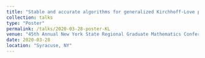 ```yaml
---
title: "Stable and accurate algorithms for generalized Kirchhoff-Love plates"
collection: talks
type: "Poster"
permalink: /talks/2020-03-28-poster-KL
venue: "45th Annual New York State Regional Graduate Mathematics Conference, Syracuse University"
date: 2020-03-28
location: "Syracuse, NY"
---
```

